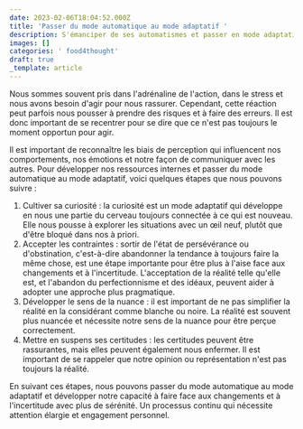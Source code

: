 ```yaml
---
date: 2023-02-06T18:04:52.000Z
title: 'Passer du mode automatique au mode adaptatif '
description: S'émanciper de ses automatismes et passer en mode adaptatif
images: []
categories: ' food4thought'
draft: true
_template: article
---
```



Nous sommes souvent pris dans l'adrénaline de l'action, dans le stress et nous avons besoin d'agir pour nous rassurer. Cependant, cette réaction peut parfois nous pousser à prendre des risques et à faire des erreurs. Il est donc important de se recentrer pour se dire que ce n'est pas toujours le moment opportun pour agir.

Il est important de reconnaître les biais de perception qui influencent nos comportements, nos émotions et notre façon de communiquer avec les autres. Pour développer nos ressources internes et passer du mode automatique au mode adaptatif, voici quelques étapes que nous pouvons suivre :

1. Cultiver sa curiosité : la curiosité est un mode adaptatif qui développe en nous une partie du cerveau toujours connectée à ce qui est nouveau. Elle nous pousse à explorer les situations avec un œil neuf, plutôt que d'être bloqué dans nos à priori.
2. Accepter les contraintes : sortir de l'état de persévérance ou d'obstination, c'est-à-dire abandonner la tendance à toujours faire la même chose, est une étape importante pour être plus à l'aise face aux changements et à l'incertitude. L'acceptation de la réalité telle qu'elle est, et l'abandon du perfectionnisme et des idéaux, peuvent aider à adopter une approche plus pragmatique.
3. Développer le sens de la nuance : il est important de ne pas simplifier la réalité en la considérant comme blanche ou noire. La réalité est souvent plus nuancée et nécessite notre sens de la nuance pour être perçue correctement.
4. Mettre en suspens ses certitudes : les certitudes peuvent être rassurantes, mais elles peuvent également nous enfermer. Il est important de se rappeler que notre opinion ou représentation n'est pas toujours la réalité.

En suivant ces étapes, nous pouvons passer du mode automatique au mode adaptatif et développer notre capacité à faire face aux changements et à l'incertitude avec plus de sérénité. Un processus continu qui nécessite attention élargie et engagement personnel.

